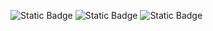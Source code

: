 <!-- - 👋 Hi, I’m Robert
- 👀 I’m interested in devops and web frameworks
- 🌱 The current special is Laravel with a side of Vue served over a bed of Inertia
- 📫 How to reach me ... I'm around -->

<!---
rholak/rholak is a ✨ special ✨ repository because its `README.md` (this file) appears on your GitHub profile.
You can click the Preview link to take a look at your changes.
--->

![Static Badge](https://img.shields.io/badge/skills-passing-green?style=for-the-badge)
![Static Badge](https://img.shields.io/badge/experisnce-passing-green?style=for-the-badge)
![Static Badge](https://img.shields.io/badge/wizardry-passing-green?style=for-the-badge)

